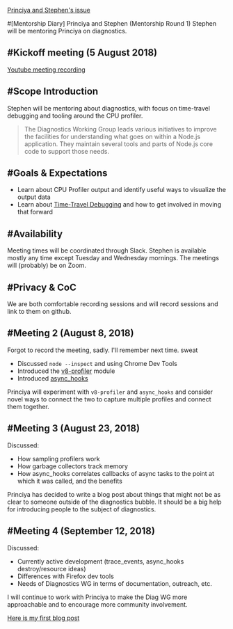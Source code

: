 [Princiya and Stephen's issue](https://github.com/nodejs/mentorship/issues/85)

#[Mentorship Diary] Princiya and Stephen
(Mentorship Round 1) Stephen will be mentoring Princiya on diagnostics.

#Kickoff meeting (5 August 2018)
---
[Youtube meeting recording](https://youtu.be/FmAcQiqKp1A)

#Scope Introduction
---
Stephen will be mentoring about diagnostics, with focus on time-travel debugging and tooling around the CPU profiler.

>The Diagnostics Working Group leads various initiatives to improve the facilities for
understanding what goes on within a Node.js application. They maintain several tools
and parts of Node.js core code to support those needs.

#Goals & Expectations
---
- Learn about CPU Profiler output and identify useful ways to visualize the output data
- Learn about [Time-Travel Debugging](https://github.com/nodejs/diagnostics/issues/164) and how to get involved in moving that forward

#Availability
---
Meeting times will be coordinated through Slack. Stephen is available mostly any time except Tuesday and Wednesday mornings. The meetings will (probably) be on Zoom.

#Privacy & CoC
---
We are both comfortable recording sessions and will record sessions and link to them on github.

#Meeting 2 (August 8, 2018)
---
Forgot to record the meeting, sadly. I'll remember next time. sweat

- Discussed `node --inspect` and using Chrome Dev Tools
- Introduced the [v8-profiler](https://www.npmjs.com/package/v8-profiler) module
- Introduced [async_hooks](https://nodejs.org/api/async_hooks.html)

Princiya will experiment with `v8-profiler` and `async_hooks` and consider novel ways to connect the two to capture multiple profiles and connect them together.

#Meeting 3 (August 23, 2018)
---
Discussed:

- How sampling profilers work
- How garbage collectors track memory
- How async_hooks correlates callbacks of async tasks to the point at which it was called, and the benefits

Princiya has decided to write a blog post about things that might not be as clear to someone outside of the diagnostics bubble. It should be a big help for introducing people to the subject of diagnostics. 

#Meeting 4 (September 12, 2018)
---
Discussed:

- Currently active development (trace_events, async_hooks destroy/resource ideas)
- Differences with Firefox dev tools
- Needs of Diagnostics WG in terms of documentation, outreach, etc.

I will continue to work with Princiya to make the Diag WG more approachable and to encourage more community involvement.

[Here is my first blog post](https://princiya777.wordpress.com/2018/09/09/node-js-diagnostics/)


